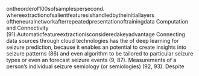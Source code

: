 ontheorderof100sofsamplespersecond. whereextractionofsalientfeaturesishandledbytheinitiallayers
oftheneuralnetworkafterrepeatedpresentationoftrainingdata
Computation and Connectivity (91).Automaticfeatureextractionisconsideredakeyadvantage
Connecting data sources through cloud technologies has the of deep learning for seizure prediction, because it enables an
potential to create insights into seizure patterns (86) and even algorithm to be tailored to particular seizure types or even an
forecast seizure events (9, 87). Measurements of a person’s individual seizure semiology (or semiologies) (92, 93). Despite